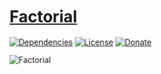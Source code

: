 # [Factorial](https://de.wikipedia.org/wiki/Fakult%C3%A4t_(Mathematik))

[![Dependencies](https://img.shields.io/david/NoLogig/Factorial.svg)](https://david-dm.org/NoLogig/Factorial)
[![License](https://img.shields.io/github/license/NoLogig/Factorial.svg)](https://choosealicense.com/licenses/mit/)
[![Donate](https://img.shields.io/badge/PayPal-Donate-blue.svg)](https://www.paypal.me/NoLogig)

![Factorial](https://wikimedia.org/api/rest_v1/media/math/render/svg/b8f2db21649560c140f219b6ff57e2ff1b7b8b40)
